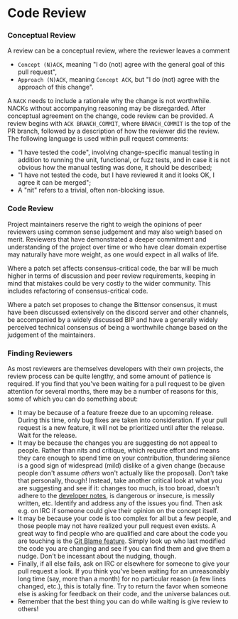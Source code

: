# Code Review

### Conceptual Review

A review can be a conceptual review, where the reviewer leaves a comment

* `Concept (N)ACK`, meaning "I do (not) agree with the general goal of this pull
  request",
* `Approach (N)ACK`, meaning `Concept ACK`, but "I do (not) agree with the
  approach of this change".

A `NACK` needs to include a rationale why the change is not worthwhile.
NACKs without accompanying reasoning may be disregarded.
After conceptual agreement on the change, code review can be provided. A review
begins with `ACK BRANCH_COMMIT`, where `BRANCH_COMMIT` is the top of the PR
branch, followed by a description of how the reviewer did the review. The
following language is used within pull request comments:

- "I have tested the code", involving change-specific manual testing in
  addition to running the unit, functional, or fuzz tests, and in case it is
  not obvious how the manual testing was done, it should be described;
- "I have not tested the code, but I have reviewed it and it looks
  OK, I agree it can be merged";
- A "nit" refers to a trivial, often non-blocking issue.

### Code Review

Project maintainers reserve the right to weigh the opinions of peer reviewers
using common sense judgement and may also weigh based on merit. Reviewers that
have demonstrated a deeper commitment and understanding of the project over time
or who have clear domain expertise may naturally have more weight, as one would
expect in all walks of life.

Where a patch set affects consensus-critical code, the bar will be much
higher in terms of discussion and peer review requirements, keeping in mind that
mistakes could be very costly to the wider community. This includes refactoring
of consensus-critical code.

Where a patch set proposes to change the Bittensor consensus, it must have been
discussed extensively on the discord server and other channels, be accompanied by a widely
discussed BIP and have a generally widely perceived technical consensus of being
a worthwhile change based on the judgement of the maintainers.

### Finding Reviewers

As most reviewers are themselves developers with their own projects, the review
process can be quite lengthy, and some amount of patience is required. If you find
that you've been waiting for a pull request to be given attention for several
months, there may be a number of reasons for this, some of which you can do something
about:

- It may be because of a feature freeze due to an upcoming release. During this time,
  only bug fixes are taken into consideration. If your pull request is a new feature,
  it will not be prioritized until after the release. Wait for the release.
- It may be because the changes you are suggesting do not appeal to people. Rather than
  nits and critique, which require effort and means they care enough to spend time on your
  contribution, thundering silence is a good sign of widespread (mild) dislike of a given change
  (because people don't assume *others* won't actually like the proposal). Don't take
  that personally, though! Instead, take another critical look at what you are suggesting
  and see if it: changes too much, is too broad, doesn't adhere to the
  [developer notes](DEVELOPMENT_WORKFLOW.md), is dangerous or insecure, is messily written, etc.
  Identify and address any of the issues you find. Then ask e.g. on IRC if someone could give
  their opinion on the concept itself.
- It may be because your code is too complex for all but a few people, and those people
  may not have realized your pull request even exists. A great way to find people who
  are qualified and care about the code you are touching is the
  [Git Blame feature](https://docs.github.com/en/github/managing-files-in-a-repository/managing-files-on-github/tracking-changes-in-a-file).
  Simply
  look up who last modified the code you are changing and see if you can find
  them and give them a nudge. Don't be incessant about the nudging, though.
- Finally, if all else fails, ask on IRC or elsewhere for someone to give your pull request
  a look. If you think you've been waiting for an unreasonably long time (say,
  more than a month) for no particular reason (a few lines changed, etc.),
  this is totally fine. Try to return the favor when someone else is asking
  for feedback on their code, and the universe balances out.
- Remember that the best thing you can do while waiting is give review to others!